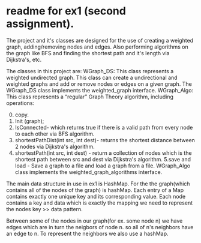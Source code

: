 # readme for ex1 (second assignment).
 
The project and it's classes are designed for the use of creating a weighted graph, adding/removing nodes and edges. Also performing algorithms on the graph like BFS and finding the shortest path and it's length via Dijkstra's, etc.

The classes in this project are:
WGraph_DS:
This class represents a weighted undirected graph. This class can create a undirectional and weighted graphs and add or remove nodes or edges on a given graph. The WGraph_DS class implements the weighted_graph interface.
WGraph_Algo:
This class represents a “regular” Graph Theory algorithm, including operations:

0. copy.
1. Init (graph);
2. IsConnected- which returns true if there is a valid path from every node to each other via BFS algorithm.
3. shortestPathDist(int src, int dest)- returns the shortest distance between 2 nodes via Dijkstra's algorithm.
4. shortestPath(int src, int dest) - return a collection of nodes which is the shortest path between src and dest via Dijkstra's algorithm.
5.save and load - Save a graph to a file and load a graph from a file.
WGraph_Algo class implements the weighted_graph_algorithms interface.

The main data structure in use in ex1 is HashMap. For the the graph(which contains all of the nodes of the graph) is hashMap.
Each entry of a Map contains exactly one unique key and its corresponding value.
Each node contains a key and data which is exactly the mapping we need to represent the nodes key >> data pattern.

Between some of the nodes in our graph(for ex. some node n) we have edges which are in turn the neigbors of node n. so all of n's neighbors have an edge to n.
To represent the neighbors we also use a hashMap.
